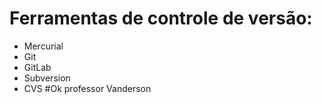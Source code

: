 # Ferramentas de controle de versão:
* Mercurial
* Git
* GitLab
* Subversion
* CVS
#Ok professor Vanderson
